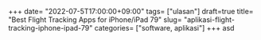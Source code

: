 +++
date= "2022-07-5T17:00:00+09:00"
tags= ["ulasan"]
draft=true
title= "Best Flight Tracking Apps for iPhone/iPad        79"
slug= "aplikasi-flight-tracking-iphone-ipad-79"
categories= ["software, aplikasi"]
+++
asd

